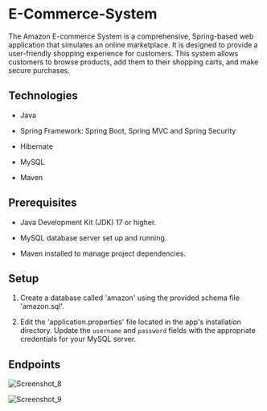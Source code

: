 # E-Commerce-System

The Amazon E-commerce System is a comprehensive, Spring-based web application that simulates an online marketplace. It is designed to provide a user-friendly shopping experience for customers. This system allows customers to browse products, add them to their shopping carts, and make secure purchases.

## Technologies

- Java

- Spring Framework: Spring Boot, Spring MVC and Spring Security

- Hibernate

- MySQL

- Maven

## Prerequisites

 - Java Development Kit (JDK) 17 or higher.
 
 - MySQL database server set up and running.
 
 - Maven installed to manage project dependencies.

## Setup

1. Create a database called 'amazon' using the provided schema file 'amazon.sql'.

2. Edit the 'application.properties' file located in the app's installation directory. Update the `username` and `password` fields with the appropriate credentials for your MySQL server.

## Endpoints

![Screenshot_8](https://github.com/alynaggar/E-Commerce-System/assets/94795814/6db405f7-b701-4f2a-9e12-d6b9c2b2d33d)

![Screenshot_9](https://github.com/alynaggar/E-Commerce-System/assets/94795814/f6f1d697-43c5-4994-995f-15c74b5af0f3)

